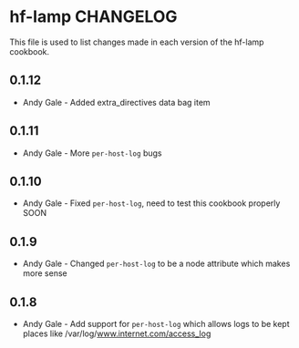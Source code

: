 hf-lamp CHANGELOG
==============

This file is used to list changes made in each version of the hf-lamp cookbook.

0.1.12
-----
- Andy Gale - Added extra_directives data bag item 

0.1.11
-----
- Andy Gale - More `per-host-log` bugs

0.1.10
-----
- Andy Gale - Fixed `per-host-log`, need to test this cookbook properly SOON

0.1.9
-----
- Andy Gale - Changed `per-host-log` to be a node attribute which makes more sense

0.1.8
-----
- Andy Gale - Add support for `per-host-log` which allows logs to be kept places like /var/log/www.internet.com/access_log

